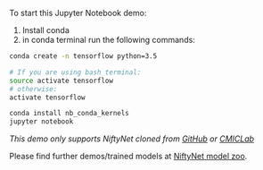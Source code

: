 To start this Jupyter Notebook demo:

1) Install conda
2) in conda terminal run the following commands:

```bash
conda create -n tensorflow python=3.5

# If you are using bash terminal:
source activate tensorflow
# otherwise:
activate tensorflow

conda install nb_conda_kernels
jupyter notebook
```

_This demo only supports NiftyNet cloned from [GitHub](https://github.com/NifTK/NiftyNet) or [CMICLab](https://cmiclab.cs.ucl.ac.uk/CMIC/NiftyNet)_

Please find further demos/trained models at [NiftyNet model zoo](https://cmiclab.cs.ucl.ac.uk/CMIC/NiftyNetExampleServer/blob/master/dense_vnet_abdominal_ct_model_zoo.md).


